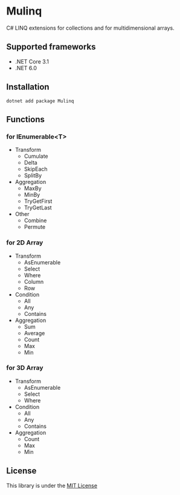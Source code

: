 # Mulinq

C# LINQ extensions for collections and for multidimensional arrays.

## Supported frameworks

- .NET Core 3.1
- .NET 6.0


## Installation

```
dotnet add package Mulinq
```

## Functions

### for IEnumerable&lt;T&gt;

- Transform
    - Cumulate
    - Delta
    - SkipEach
    - SplitBy
- Aggregation
    - MaxBy
    - MinBy
    - TryGetFirst
    - TryGetLast
- Other
    - Combine
    - Permute

### for 2D Array

- Transform
    - AsEnumerable
    - Select
    - Where
    - Column
    - Row
- Condition
    - All
    - Any
    - Contains
- Aggregation
    - Sum
    - Average
    - Count
    - Max
    - Min

### for 3D Array

- Transform
    - AsEnumerable
    - Select
    - Where
- Condition
    - All
    - Any
    - Contains
- Aggregation
    - Count
    - Max
    - Min

## License

This library is under the [MIT License](https://github.com/AconCavy/Mulinq/blob/main/LICENSE)
